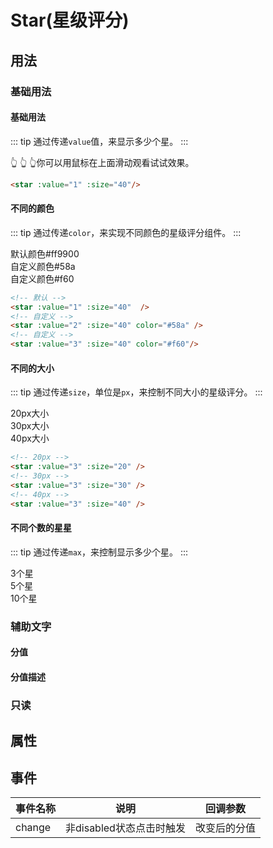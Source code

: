 # Star(星级评分)

## 用法

### 基础用法

#### 基础用法
::: tip
通过传递`value`值，来显示多少个星。
:::
<div class="container">
  <star :value="1" :size="40"/>
</div>

:point_up_2: :point_up_2: :point_up_2:你可以用鼠标在上面滑动观看试试效果。

```html
<star :value="1" :size="40"/>
```

#### 不同的颜色
::: tip
通过传递`color`，来实现不同颜色的星级评分组件。
:::
<div class="container">
  <star :value="1" :size="40"  />
  <star :value="2" :size="40" color="#58a" />
  <star :value="3" :size="40" color="#f60"/>
</div>
<div class="container">
  <div>默认颜色#ff9900</div>
  <div>自定义颜色#58a</div>
  <div>自定义颜色#f60</div> 
</div>

```html
<!-- 默认 -->
<star :value="1" :size="40"  />
<!-- 自定义 -->
<star :value="2" :size="40" color="#58a" />
<!-- 自定义 -->
<star :value="3" :size="40" color="#f60"/>
```

#### 不同的大小
::: tip
通过传递`size`，单位是`px`，来控制不同大小的星级评分。
:::
<div class="container">
  <star :value="3" :size="20" />
  <star :value="3" :size="30" />
  <star :value="3" :size="40" />
</div>
<div class="container">
  <div>20px大小</div>
  <div>30px大小</div>
  <div>40px大小</div> 
</div>

```html
<!-- 20px -->
<star :value="3" :size="20" />
<!-- 30px -->
<star :value="3" :size="30" />
<!-- 40px -->
<star :value="3" :size="40" />
```

#### 不同个数的星星
::: tip
通过传递`max`，来控制显示多少个星。
:::
<div class="container">
  <star :value="3" :size="20" :max="3" />
  <star :value="3" :size="20" :max="5" />
  <star :value="3" :size="20" :max="10" />
</div>
<div class="container">
  <div>3个星</div>
  <div>5个星</div>
  <div>10个星</div> 
</div>

### 辅助文字

#### 分值

#### 分值描述

### 只读

## 属性

## 事件

| 事件名称 | 说明 | 回调参数 |
|---------- |-------------------------------- |---------- |
|change|非disabled状态点击时触发|改变后的分值|
